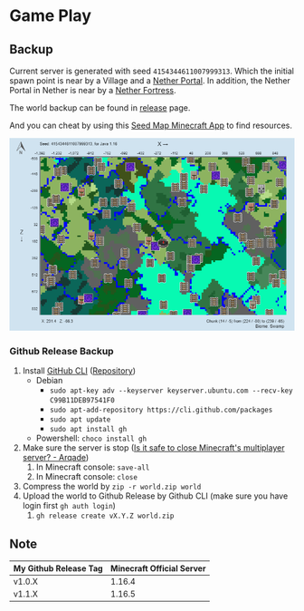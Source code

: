 # Game Play

## Backup

Current server is generated with seed `4154344611007999313`. Which the initial spawn point is near by a Village and a [Nether Portal](https://minecraft.gamepedia.com/Nether_portal). In addition, the Nether Portal in Nether is near by a [Nether Fortress](https://minecraft.gamepedia.com/Nether_Fortress).

The world backup can be found in [release](https://github.com/daviddwlee84/Minecraft/releases) page.

And you can cheat by using this [Seed Map Minecraft App](https://www.chunkbase.com/apps/seed-map#4154344611007999313) to find resources.

![overworld map](figure/map.png)

### Github Release Backup

1. Install [GitHub CLI](https://cli.github.com/) ([Repository](https://github.com/cli/cli))
   * Debian
     * `sudo apt-key adv --keyserver keyserver.ubuntu.com --recv-key C99B11DEB97541F0`
     * `sudo apt-add-repository https://cli.github.com/packages`
     * `sudo apt update`
     * `sudo apt install gh`
   * Powershell: `choco install gh`
2. Make sure the server is stop ([Is it safe to close Minecraft's multiplayer server? - Arqade](https://gaming.stackexchange.com/questions/19914/is-it-safe-to-close-minecrafts-multiplayer-server))
   1. In Minecraft console: `save-all`
   2. In Minecraft console: `close`
3. Compress the world by `zip -r world.zip world`
4. Upload the world to Github Release by Github CLI (make sure you have login first `gh auth login`)
   1. `gh release create vX.Y.Z world.zip`

## Note

| My Github Release Tag | Minecraft Official Server |
| --------------------- | ------------------------- |
| v1.0.X                | 1.16.4                    |
| v1.1.X                | 1.16.5                    |
